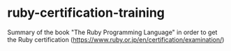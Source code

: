 # ruby-certification-training
Summary of the book "The Ruby Programming Language" in order to get the Ruby certification (https://www.ruby.or.jp/en/certification/examination/)

